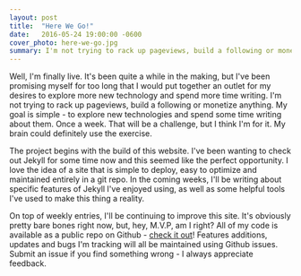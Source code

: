 ```yaml
---
layout: post
title:  "Here We Go!"
date:   2016-05-24 19:00:00 -0600
cover_photo: here-we-go.jpg
summary: I'm not trying to rack up pageviews, build a following or monetize anything. My goal is simple - to explore new technologies and spend some time writing about them. Once a week.
---
```

Well, I'm finally live. It's been quite a while in the making, but I've been promising myself for too long that I would put together an outlet for my desires to explore more new technology and spend more time writing. I'm not trying to rack up pageviews, build a following or monetize anything. My goal is simple - to explore new technologies and spend some time writing about them. Once a week. That will be a challenge, but I think I'm for it. My brain could definitely use the exercise.

The project begins with the build of this website. I've been wanting to check out Jekyll for some time now and this seemed like the perfect opportunity. I love the idea of a site that is simple to deploy, easy to optimize and maintained entirely in a git repo. In the coming weeks, I'll be writing about specific features of Jekyll I've enjoyed using, as well as some helpful tools I've used to make this thing a reality.

On top of weekly entries, I'll be continuing to improve this site. It's obviously pretty bare bones right now, but, hey, M.V.P, am I right? All of my code is available as a public repo on Github - [check it out][site-repo]! Features additions, updates and bugs I'm tracking will all be maintained using Github issues. Submit an issue if you find something wrong - I always appreciate feedback.

[site-repo]: https://github.com/nswitzer/1aw